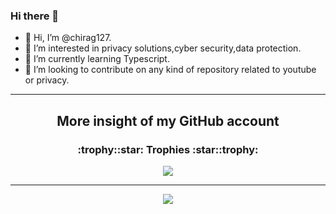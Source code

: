 ### Hi there 👋

- 👋 Hi, I’m @chirag127.
- 👀 I’m interested in privacy solutions,cyber security,data protection.
- 🌱 I’m currently learning Typescript.
- 💞️ I’m looking to contribute on any kind of repository related to youtube or privacy.
---
<h2 align="center">More insight of my GitHub account</h2>
<h3 align="center">:trophy::star: Trophies :star::trophy:</h3>


<p align="center">
<a href="https://github.com/chirag127"><img src="https://github-profile-trophy.vercel.app/?username=chirag127" "></a>
</p>

---

<p align="center">
<a href="https://github.com/chirag127"><img src="https://github-readme-stats.vercel.app/api?username=chirag127&show_icons=true&count_private=true&hide=stars&include_all_commits=true"></a>
</p>

<!---



chirag127/chirag127 is a ✨ special ✨ repository because its `README.md` (this file) appears on your GitHub profile.
You can click the Preview link to take a look at your changes.
--->

